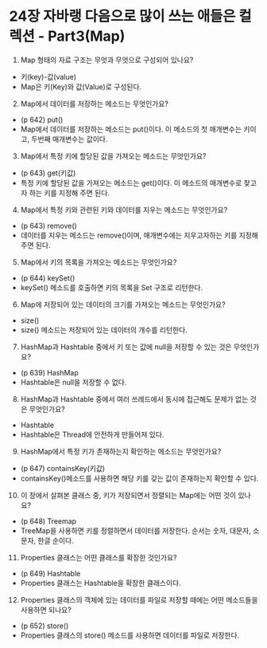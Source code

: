 # 24장 자바랭 다음으로 많이 쓰는 애들은 컬렉션 - Part3(Map)
1. Map 형태의 자료 구조는 무엇과 무엇으로 구성되어 있나요?
- 키(key)-값(value)
- Map은 키(Key)와 값(Value)로 구성된다.

2. Map에서 데이터를 저장하는 메소드는 무엇인가요?

- (p 642) put()
- Map에서 데이터를 저장하는 메소드는 put()이다. 이 메소드의 첫 매개변수는 키이고, 두번째 매개변수는 값이다.


3. Map에서 특정 키에 할당된 값을 가져오는 메소드는 무엇인가요?

- (p 643) get(키값)
- 특정 키에 할당된 값을 가져오는 메소드는 get()이다. 이 메소드의 매개변수로 찾고자 하는 키를 지정해 주면 된다.

4. Map에서 특정 키와 관련된 키와 데이터를 지우는 메소드는 무엇인가요?

- (p 643) remove()
-  데이터를 지우는 메소드는 remove()이며, 매개변수에는 지우고자하는 키를 지정해 주면 된다.

5. Map에서 키의 목록을 가져오는 메소드는 무엇인가요?

- (p 644) keySet()
-  keySet() 메소드를 호출하면 키의 목록을 Set 구조로 리턴한다.

6. Map에 저장되어 있는 데이터의 크기를 가져오는 메소드는 무엇인가요?

- size()
- size() 메소드는 저장되어 있는 데이터의 개수를 리턴한다.

7. HashMap과 Hashtable 중에서 키 또는 값에 null을 저장할 수 있는 것은 무엇인가요?

- (p 639) HashMap
-  Hashtable은 null을 저장할 수 없다.

8. HashMap과 Hashtable 중에서 여러 쓰레드에서 동시에 접근해도 문제가 없는 것은 무엇인가요?

- Hashtable
- Hashtable은 Thread에 안전하게 만들어져 있다.

9. HashMap에서 특정 키가 존재하는지 확인하는 메소드는 무엇인가요?

- (p 647) containsKey(키값)
- containsKey()메소드를 사용하면 해당 키를 갖는 값이 존재하는지 확인할 수 있다.

10. 이 장에서 살펴본 클래스 중, 키가 저장되면서 정렬되는 Map에는 어떤 것이 있나요?

- (p 648) Treemap
-  TreeMap을 사용하면 키를 정렬하면서 데이터를 저장한다. 순서는 숫자, 대문자, 소문자, 한글 순이다.

11. Properties 클래스는 어떤 클래스를 확장한 것인가요?

- (p 649) Hashtable
- Properties 클래스는 Hashtable을 확장한 클래스이다.

12. Properties 클래스의 객체에 있는 데이터를 파일로 저장할 때에는 어떤 메소드들을 사용하면 되나요?

- (p 652) store()
- Properties 클래스의 store() 메소드를 사용하면 데이터를 파일로 저장한다.